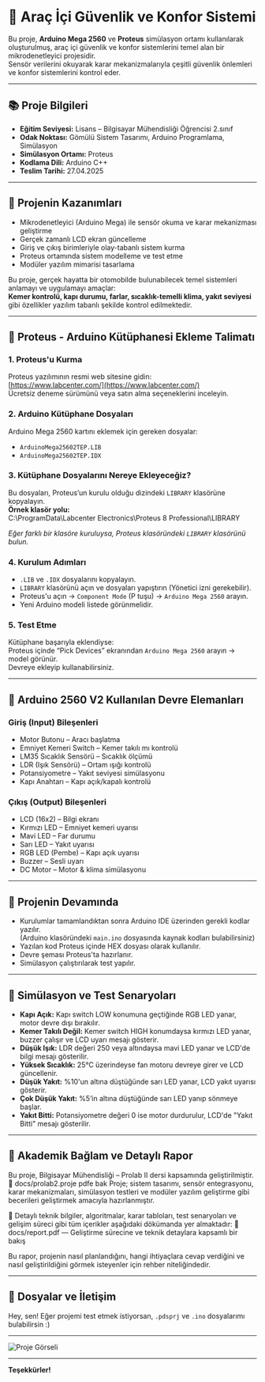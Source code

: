 # 🚗 Araç İçi Güvenlik ve Konfor Sistemi

Bu proje, **Arduino Mega 2560** ve **Proteus** simülasyon ortamı kullanılarak oluşturulmuş, araç içi güvenlik ve konfor sistemlerini temel alan bir mikrodenetleyici projesidir.  
Sensör verilerini okuyarak karar mekanizmalarıyla çeşitli güvenlik önlemleri ve konfor sistemlerini kontrol eder.

---

## 📚 Proje Bilgileri

- **Eğitim Seviyesi:** Lisans – Bilgisayar Mühendisliği Öğrencisi 2.sınıf
- **Odak Noktası:** Gömülü Sistem Tasarımı, Arduino Programlama, Simülasyon  
- **Simülasyon Ortamı:** Proteus  
- **Kodlama Dili:** Arduino C++  
- **Teslim Tarihi:** 27.04.2025

---

## 🧭 Projenin Kazanımları

- Mikrodenetleyici (Arduino Mega) ile sensör okuma ve karar mekanizması geliştirme  
- Gerçek zamanlı LCD ekran güncelleme  
- Giriş ve çıkış birimleriyle olay-tabanlı sistem kurma  
- Proteus ortamında sistem modelleme ve test etme  
- Modüler yazılım mimarisi tasarlama  

Bu proje, gerçek hayatta bir otomobilde bulunabilecek temel sistemleri anlamayı ve uygulamayı amaçlar:  
**Kemer kontrolü, kapı durumu, farlar, sıcaklık-temelli klima, yakıt seviyesi** gibi özellikler yazılım tabanlı şekilde kontrol edilmektedir.

---

## 🔧 Proteus - Arduino Kütüphanesi Ekleme Talimatı

### 1. Proteus'u Kurma  
Proteus yazılımının resmi web sitesine gidin:  
[https://www.labcenter.com/](https://www.labcenter.com/)  
Ücretsiz deneme sürümünü veya satın alma seçeneklerini inceleyin.

### 2. Arduino Kütüphane Dosyaları  
Arduino Mega 2560 kartını eklemek için gereken dosyalar:  
- `ArduinoMega25602TEP.LIB`  
- `ArduinoMega25602TEP.IDX`

### 3. Kütüphane Dosyalarını Nereye Ekleyeceğiz?  
Bu dosyaları, Proteus’un kurulu olduğu dizindeki `LIBRARY` klasörüne kopyalayın.  
**Örnek klasör yolu:**  
C:\ProgramData\Labcenter Electronics\Proteus 8 Professional\LIBRARY

*Eğer farklı bir klasöre kuruluysa, Proteus klasöründeki `LIBRARY` klasörünü bulun.*

### 4. Kurulum Adımları  
- `.LIB` ve `.IDX` dosyalarını kopyalayın.  
- `LIBRARY` klasörünü açın ve dosyaları yapıştırın (Yönetici izni gerekebilir).  
- Proteus'u açın → `Component Mode` (P tuşu) → `Arduino Mega 2560` arayın.  
- Yeni Arduino modeli listede görünmelidir.

### 5. Test Etme  
Kütüphane başarıyla eklendiyse:  
Proteus içinde “Pick Devices” ekranından `Arduino Mega 2560` arayın → model görünür.  
Devreye ekleyip kullanabilirsiniz.

---

## 🔩 Arduino 2560 V2 Kullanılan Devre Elemanları

### Giriş (Input) Bileşenleri
- Motor Butonu – Aracı başlatma  
- Emniyet Kemeri Switch – Kemer takılı mı kontrolü  
- LM35 Sıcaklık Sensörü – Sıcaklık ölçümü  
- LDR (Işık Sensörü) – Ortam ışığı kontrolü  
- Potansiyometre – Yakıt seviyesi simülasyonu  
- Kapı Anahtarı – Kapı açık/kapalı kontrolü  

### Çıkış (Output) Bileşenleri
- LCD (16x2) – Bilgi ekranı  
- Kırmızı LED – Emniyet kemeri uyarısı  
- Mavi LED – Far durumu  
- Sarı LED – Yakıt uyarısı  
- RGB LED (Pembe) – Kapı açık uyarısı  
- Buzzer – Sesli uyarı  
- DC Motor – Motor & klima simülasyonu  

---

## 🔄 Projenin Devamında

- Kurulumlar tamamlandıktan sonra Arduino IDE üzerinden gerekli kodlar yazılır.  
  (Arduino klasöründeki `main.ino` dosyasında kaynak kodları bulabilirsiniz)  
- Yazılan kod Proteus içinde HEX dosyası olarak kullanılır.  
- Devre şeması Proteus'ta hazırlanır.  
- Simülasyon çalıştırılarak test yapılır.

---

## 🧪 Simülasyon ve Test Senaryoları

- **Kapı Açık:** Kapı switch LOW konumuna geçtiğinde RGB LED yanar, motor devre dışı bırakılır.  
- **Kemer Takılı Değil:** Kemer switch HIGH konumdaysa kırmızı LED yanar, buzzer çalışır ve LCD uyarı mesajı gösterir.  
- **Düşük Işık:** LDR değeri 250 veya altındaysa mavi LED yanar ve LCD'de bilgi mesajı gösterilir.  
- **Yüksek Sıcaklık:** 25°C üzerindeyse fan motoru devreye girer ve LCD güncellenir.  
- **Düşük Yakıt:** %10'un altına düştüğünde sarı LED yanar, LCD yakıt uyarısı gösterir.  
- **Çok Düşük Yakıt:** %5’in altına düştüğünde sarı LED yanıp sönmeye başlar.  
- **Yakıt Bitti:** Potansiyometre değeri 0 ise motor durdurulur, LCD'de "Yakıt Bitti" mesajı gösterilir.

---

## 📄 Akademik Bağlam ve Detaylı Rapor

Bu proje, Bilgisayar Mühendisliği – Prolab II dersi kapsamında geliştirilmiştir.
📁 docs/prolab2.proje pdfe bak
Proje; sistem tasarımı, sensör entegrasyonu, karar mekanizmaları, simülasyon testleri ve modüler yazılım geliştirme gibi becerileri geliştirmek amacıyla hazırlanmıştır.

📘 Detaylı teknik bilgiler, algoritmalar, karar tabloları, test senaryoları ve gelişim süreci gibi tüm içerikler aşağıdaki dökümanda yer almaktadır:
📁 docs/report.pdf — Geliştirme sürecine ve teknik detaylara kapsamlı bir bakış

Bu rapor, projenin nasıl planlandığını, hangi ihtiyaçlara cevap verdiğini ve nasıl geliştirildiğini görmek isteyenler için rehber niteliğindedir.

---

## 📂 Dosyalar ve İletişim

Hey, sen! Eğer projemi test etmek istiyorsan, `.pdsprj` ve `.ino` dosyalarımı bulabilirsin :)

---

![Proje Görseli](https://github.com/user-attachments/assets/dfcd8264-e4ef-4c02-a378-7f239c76e898)

---

**Teşekkürler!**


